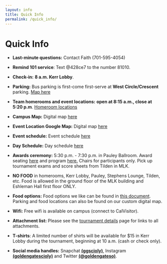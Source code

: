 ```yaml
---
layout: info
title: Quick Info
permalink: /quick_info/
---
```


# Quick Info

- **Last-minute questions:** Contact Faith (701-595-4054)

- **Remind 101 service**: Text @428ce7 to the number 81010.

- **Check-in:** **8 a.m. Kerr Lobby**. 

- **Parking:** Bus parking is first-come first-serve at **West Circle/Crescent** parking. [Map here](/doc/parking_map.pdf)

- **Team homerooms and event locations:** **open at 8:15 a.m., close at 5:20 p.m**. [Homeroom locations](/doc/maps_2020.pdf) 

- **Campus Map:** Digital map [here]( https://tinyurl.com/ggso20-map)

- **Event Location Google Map:** Digital map [here](https://statescioly.org/golden-gate/Map/EventMap?mId=98552995578380921)

- **Event schedule:** Event schedule [here](/doc/event_schedule.pdf) 

- **Day Schedule:** Day schedule [here](/doc/day_schedule.pdf) 

- **Awards ceremony:** 5:30 p.m. - 7:30 p.m. in Pauley Ballroom. Award seating [here](/doc/awards_seating_2020.png) and program [here.](/doc/awards_program.pdf) Chairs for participants only. Pick up tournament exams and score sheets from Tilden in MLK.

- **NO FOOD** in homerooms, Kerr Lobby, Pauley, Stephens Lounge, Tilden, etc. Food is allowed in the ground floor of the MLK building and Eshleman Hall first floor ONLY.

- **Food options:** Food options we like can be found in [this document](/doc/food_options.pdf). Parking and food locations can also be found on our custom digital map. 

- **Wifi:** Free wifi is available on campus (connect to CalVisitor).

- **Attachment list:** Please see the [tournament details](/details/) page for links to all attachments.

- **T-shirts**: A limited number of shirts will be available for $15 in Kerr Lobby during the tournament, beginning at 10 a.m. (cash or check only).

- **Social media handles:** Snapchat **[(ggscioly)](https://snapchat.com/add/ggscioly)**, Instagram **[(goldengatescioly)](https://www.instagram.com/goldengatescioly/)** and Twitter **[(@goldengateso)](https://twitter.com/goldengateso)**. 